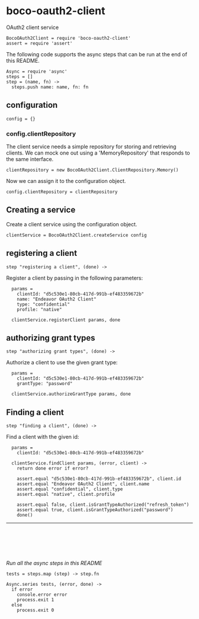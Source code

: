 # boco-oauth2-client

OAuth2 client service

    BocoOAuth2Client = require 'boco-oauth2-client'
    assert = require 'assert'

The following code supports the async steps that can be run at the end of this README.

    Async = require 'async'
    steps = []
    step = (name, fn) ->
      steps.push name: name, fn: fn

## configuration

    config = {}

### config.clientRepository

The client service needs a simple repository for storing and retrieving clients. We can mock one out using a 'MemoryRepository' that responds to the same interface.

    clientRepository = new BocoOAuth2Client.ClientRepository.Memory()

Now we can assign it to the configuration object.

    config.clientRepository = clientRepository

## Creating a service

Create a client service using the configuration object.

    clientService = BocoOAuth2Client.createService config

## registering a client

    step "registering a client", (done) ->

Register a client by passing in the following parameters:

      params =
        clientId: "d5c530e1-80cb-417d-991b-ef483359672b"
        name: "Endeavor OAuth2 Client"
        type: "confidential"
        profile: "native"

      clientService.registerClient params, done

## authorizing grant types

    step "authorizing grant types", (done) ->

Authorize a client to use the given grant type:

      params =
        clientId: "d5c530e1-80cb-417d-991b-ef483359672b"
        grantType: "password"

      clientService.authorizeGrantType params, done

## Finding a client

    step "finding a client", (done) ->

Find a client with the given id:

      params =
        clientId: "d5c530e1-80cb-417d-991b-ef483359672b"

      clientService.findClient params, (error, client) ->
        return done error if error?

        assert.equal "d5c530e1-80cb-417d-991b-ef483359672b", client.id
        assert.equal "Endeavor OAuth2 Client", client.name
        assert.equal "confidential", client.type
        assert.equal "native", client.profile

        assert.equal false, client.isGrantTypeAuthorized("refresh_token")
        assert.equal true, client.isGrantTypeAuthorized("password")
        done()

---
<br><br><br><br><br>
_Run all the async steps in this README_

    tests = steps.map (step) -> step.fn

    Async.series tests, (error, done) ->
      if error
        console.error error
        process.exit 1
      else
        process.exit 0
